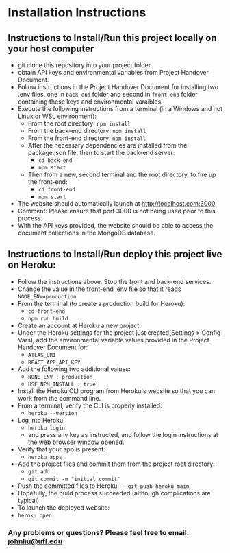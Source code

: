 # Installation Instructions

## Instructions to Install/Run this project locally on your host computer
- git clone this repository into your project folder.
- obtain API keys and environmental variables from Project Handover Document.
- Follow instructions in the Project Handover Document for installing two .env files, one in `back-end` folder and second in `front-end` folder containing these keys and environmental varaibles.
- Execute the following instructions from a terminal (in a Windows and not Linux or WSL environment):
  - From the root directory:  `npm install`
  - From the back-end directory: `npm install`
  - From the front-end directory: `npm install`
  - After the necessary dependencies are installed from the package.json file, then to start the back-end server:
    - `cd back-end`
    - `npm start`
  - Then from a new, second terminal and the root directory, to fire up the front-end:
    - `cd front-end`
    - `npm start`
- The website should automatically launch at http://localhost.com:3000.
- Comment: Please ensure that port 3000 is not being used prior to this process.
- With the API keys provided, the website should be able to access the document collections in the MongoDB database.


## Instructions to Install/Run deploy this project live on Heroku:
- Follow the instructions above.  Stop the front and back-end services.
- Change the value in the front-end .env file so that it reads ```NODE_ENV=production```
- From the terminal (to create a production build for Heroku):
  - ```cd front-end```
  - ```npm run build```
- Create an account at Heroku a new project.
- Under the Heroku settings for the project just created(Settings > Config Vars), add the environmental variable values provided in the Project Handover Document for:
  - ```ATLAS_URI```
  - ```REACT_APP_API_KEY```
- Add the following two additional values:
  - ```NONE ENV : production```
  - ```USE_NPM_INSTALL : true```
- Install the Heroku CLI program from Heroku's website so that you can work from the command line.
- From a terminal, verify the CLI is properly installed:
  - ```heroku --version```
- Log into Heroku:
  - ```heroku login```
  - and press any key as instructed, and follow the login instructions at the web browser window opened.
- Verify that your app is present:
  - ```heroku apps```
- Add the project files and commit them from the project root directory:
  - ```git add .```
  - ```git commit -m "initial commit"```
- Push the committed files to Heroku:
  -- ```git push heroku main```
- Hopefully, the build process succeeded (although complications are typical).
- To launch the deployed website:
 - ```heroku open```

### Any problems or questions? Please feel free to email: johnliu@ufl.edu
